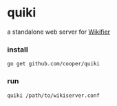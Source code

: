 # quiki

a standalone web server for [Wikifier](https://github.com/cooper/wikifier)

### install
```
go get github.com/cooper/quiki
```

### run
```
quiki /path/to/wikiserver.conf
```
